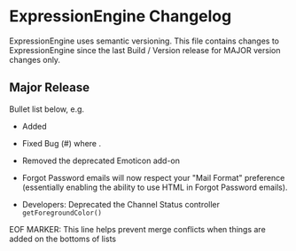 # ExpressionEngine Changelog

ExpressionEngine uses semantic versioning. This file contains changes to ExpressionEngine since the last Build / Version release for MAJOR version changes only.

## Major Release

Bullet list below, e.g.
   - Added <new feature>
   - Fixed Bug (#<issue number>) where <bug behavior>.

- Removed the deprecated Emoticon add-on

- Forgot Password emails will now respect your "Mail Format" preference (essentially enabling the ability to use HTML in Forgot Password emails).
- Developers: Deprecated the Channel Status controller `getForegroundColor()`

EOF MARKER: This line helps prevent merge conflicts when things are
added on the bottoms of lists
